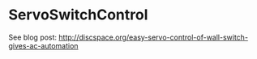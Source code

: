 # ServoSwitchControl

See blog post: http://discspace.org/easy-servo-control-of-wall-switch-gives-ac-automation
